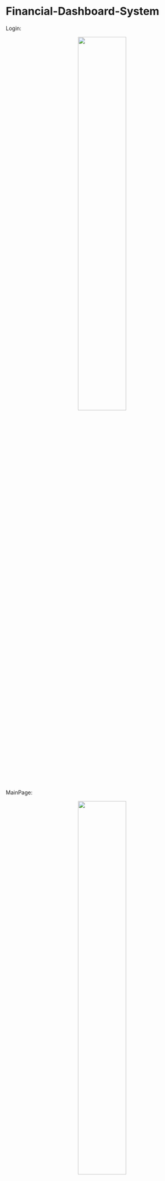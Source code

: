 # Financial-Dashboard-System

Login:
<div align="center">
  <img src="https://github.com/yaronrueger/Financial-Dashboard-System/assets/105042550/47e7cf51-9234-49c2-a11e-10b4e33694d6" width="50%" >
</div>

MainPage:
<div align="center">
  <img src="https://github.com/yaronrueger/Financial-Dashboard-System/assets/105042550/7edcdcce-2149-4830-a786-129afa279bbd" width="50%" >
</div>
